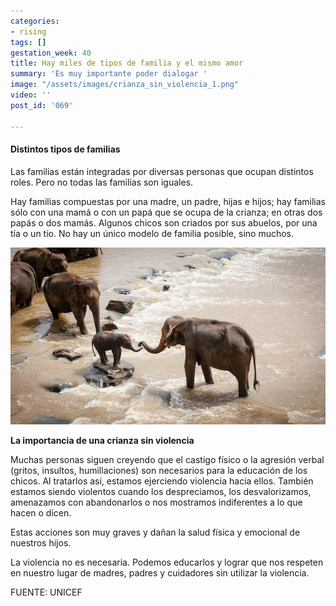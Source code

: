 ```yaml
---
categories:
- rising
tags: []
gestation_week: 40
title: Hay miles de tipos de familia y el mismo amor
summary: 'Es muy importante poder dialogar '
image: "/assets/images/crianza_sin_violencia_1.png"
video: ''
post_id: '069'

---
```

#### Distintos tipos de familias 

Las familias están integradas por diversas personas que ocupan distintos roles. Pero no todas las familias son iguales. 

Hay familias compuestas por una madre, un padre, hijas e hijos; hay familias sólo con una mamá o con un papá que se ocupa de la crianza; en otras dos papás o dos mamás. Algunos chicos son criados por sus abuelos, por una tía o un tío. No hay un único modelo de familia posible, sino muchos. 

![](/assets/images/crianza_sin_violencia_1a.png)

**La importancia de una crianza sin violencia** 

Muchas personas siguen creyendo que el castigo físico o la agresión verbal (gritos, insultos, humillaciones) son necesarios para la educación de los chicos. Al tratarlos así, estamos ejerciendo violencia hacia ellos. También estamos siendo violentos cuando los despreciamos, los desvalorizamos, amenazamos con abandonarlos o nos mostramos indiferentes a lo que hacen o dicen. 

Estas acciones son muy graves y dañan la salud física y emocional de nuestros hijos. 

La violencia no es necesaria. Podemos educarlos y lograr que nos respeten en nuestro lugar de madres, padres y cuidadores sin utilizar la violencia. 

FUENTE: UNICEF